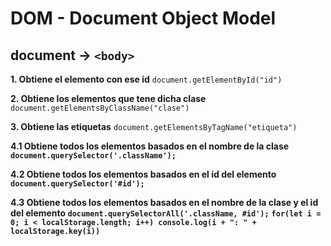 # DOM - Document Object Model

## document -> `<body>`

**1. Obtiene el elemento con ese id** `document.getElementById("id")`

**2. Obtiene los elementos que tene dicha clase** `document.getElementsByClassName("clase")`

**3. Obtiene las etiquetas** `document.getElementsByTagName("etiqueta")`

**4.1 Obtiene todos los elementos basados en el nombre de la clase `document.querySelector('.className');`**

**4.2 Obtiene todos los elementos basados en el id del elemento `document.querySelector('#id');`**

**4.3 Obtiene todos los elementos basados en el nombre de la clase y el id del elemento `document.querySelectorAll('.className, #id');`**
**`for(let i = 0; i < localStorage.length; i++) console.log(i + ": " + localStorage.key(i))`**
